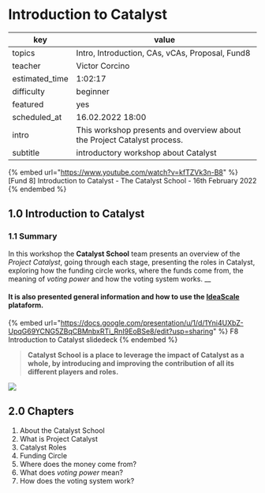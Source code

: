 # Introduction to Catalyst

| key             | value                                                                   |
| --------------- | ----------------------------------------------------------------------- |
| topics          | Intro, Introduction, CAs, vCAs, Proposal, Fund8                         |
| teacher         | Victor Corcino                                                          |
| estimated\_time | 1:02:17                                                                 |
| difficulty      | beginner                                                                |
| featured        | yes                                                                     |
| scheduled\_at   | 16.02.2022 18:00                                                        |
| intro           | This workshop presents and overview about the Project Catalyst process. |
| subtitle        |  introductory workshop about Catalyst                                   |

{% embed url="https://www.youtube.com/watch?v=kfTZVk3n-B8" %}
\[Fund 8] Introduction to Catalyst - The Catalyst School - 16th February 2022
{% endembed %}

## 1.0 Introduction to Catalyst

### 1.1 Summary

In this workshop the **Catalyst School** team presents an overview of the _Project Catalyst_, going through each stage, presenting the roles in Catalyst, exploring how the funding circle works, where the funds come from, the meaning of _voting power_ and how the voting system works. __&#x20;

#### It is also presented general information and how to use the [IdeaScale](https://cardano.ideascale.com/a/index) plataform.

{% embed url="https://docs.google.com/presentation/u/1/d/1Yni4UXbZ-UpqG69YCNG5ZBqCBMnbxRTi_RnI9EoBSe8/edit?usp=sharing" %}
F8 Introduction to Catalyst slidedeck
{% endembed %}

> **Catalyst School is a place to leverage the impact of Catalyst as a whole, by introducing and improving the contribution of all its different players and roles.**

![](../../.gitbook/assets/blog\_catalyst.jpg)

## 2.0 Chapters

1. About the Catalyst School
2. What is Project Catalyst
3. Catalyst Roles
4. Funding Circle
5. Where does the money come from?
6. What does _voting power_ mean?
7. How does the voting system work?
